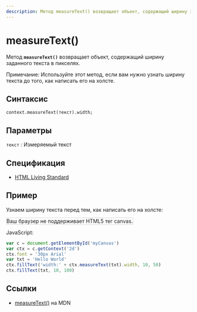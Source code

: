 ```yaml
---
description: Метод measureText() возвращает объект, содержащий ширину заданного текста в пикселях
---
```


# measureText()

Метод **`measureText()`** возвращает объект, содержащий ширину заданного текста в пикселях.

Примечание: Используйте этот метод, если вам нужно узнать ширину текста до того, как написать его на холсте.

## Синтаксис

```
context.measureText(текст).width;
```

## Параметры

`текст`
: Измеряемый текст

## Спецификация

- [HTML Living Standard](https://html.spec.whatwg.org/multipage/canvas.html#dom-context-2d-measuretext)

## Пример

Узнаем ширину текста перед тем, как написать его на холсте:

<canvas id="myCanvas" width="300" height="150" style="border:1px solid #d3d3d3;background:#ffffff;">
Ваш браузер не поддерживает HTML5 тег canvas.
</canvas>
<script>
var c=document.getElementById("myCanvas");
var canvOK=1;
try {c.getContext("2d");}
catch (er) {canvOK=0;}
if (canvOK==1){
var ctx=c.getContext("2d");
ctx.font="30px Arial";
var txt="Hello World"
ctx.fillText("width:" + ctx.measureText(txt).width,10,50)
ctx.fillText(txt,10,100);}
</script>

JavaScript:

```js
var c = document.getElementById('myCanvas')
var ctx = c.getContext('2d')
ctx.font = '30px Arial'
var txt = 'Hello World'
ctx.fillText('width:' + ctx.measureText(txt).width, 10, 50)
ctx.fillText(txt, 10, 100)
```

## Ссылки

- [measureText()](https://developer.mozilla.org/ru/docs/Web/API/CanvasRenderingContext2D/measureText) на MDN
